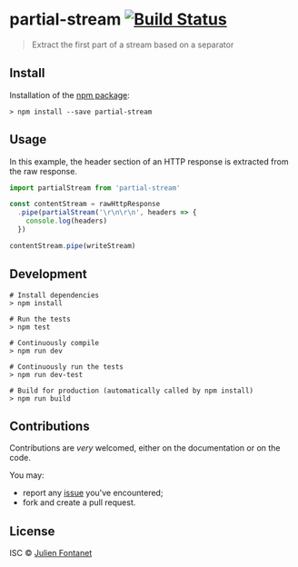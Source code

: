 # partial-stream [![Build Status](https://travis-ci.org/julien-f/js-partial-stream.png?branch=master)](https://travis-ci.org/julien-f/js-partial-stream)

> Extract the first part of a stream based on a separator

## Install

Installation of the [npm package](https://npmjs.org/package/partial-stream):

```
> npm install --save partial-stream
```

## Usage

In this example, the header section of an HTTP response is extracted from the raw response.

```javascript
import partialStream from 'partial-stream'

const contentStream = rawHttpResponse
  .pipe(partialStream('\r\n\r\n', headers => {
    console.log(headers)
  })

contentStream.pipe(writeStream)
```

## Development

```
# Install dependencies
> npm install

# Run the tests
> npm test

# Continuously compile
> npm run dev

# Continuously run the tests
> npm run dev-test

# Build for production (automatically called by npm install)
> npm run build
```

## Contributions

Contributions are *very* welcomed, either on the documentation or on
the code.

You may:

- report any [issue](https://github.com/julien-f/js-partial-stream/issues)
  you've encountered;
- fork and create a pull request.

## License

ISC © [Julien Fontanet](https://github.com/julien-f)
